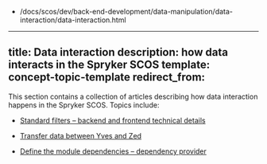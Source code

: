   - /docs/scos/dev/back-end-development/data-manipulation/data-interaction/data-interaction.html
---
title: Data interaction
description: how data interacts in the Spryker SCOS
template: concept-topic-template
redirect_from:
---

This section contains a collection of articles describing how data interaction happens in the Spryker SCOS. Topics include:
* [Standard filters – backend and frontend technical details](/docs/scos/dev/back-end-development/data-manipulation/data-interaction/standard-filters-backend-and-frontend-technical-details.html)

* [Transfer data between Yves and Zed](/docs/scos/dev/back-end-development/data-manipulation/data-interaction/transfer-data-between-yves-and-zed.html)

* [Define the module dependencies – dependency provider](/docs/scos/dev/back-end-development/data-manipulation/data-interaction/define-the-module-dependencies-dependency-provider.html)
